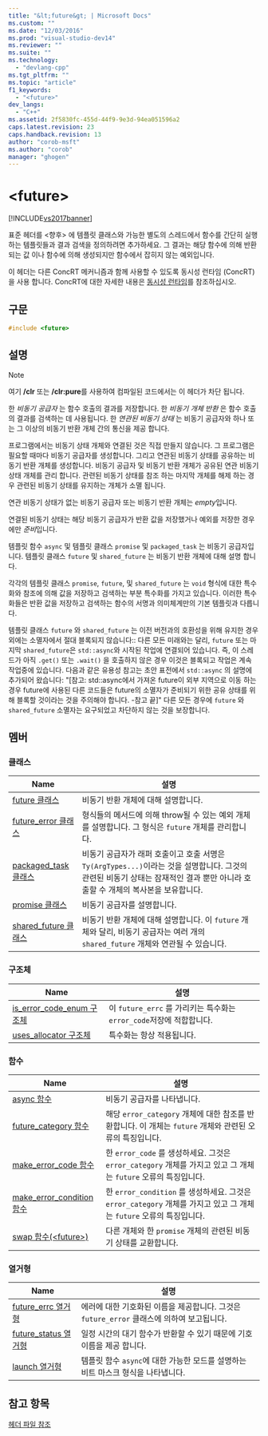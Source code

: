 ```yaml
---
title: "&lt;future&gt; | Microsoft Docs"
ms.custom: ""
ms.date: "12/03/2016"
ms.prod: "visual-studio-dev14"
ms.reviewer: ""
ms.suite: ""
ms.technology: 
  - "devlang-cpp"
ms.tgt_pltfrm: ""
ms.topic: "article"
f1_keywords: 
  - "<future>"
dev_langs: 
  - "C++"
ms.assetid: 2f5830fc-455d-44f9-9e3d-94ea051596a2
caps.latest.revision: 23
caps.handback.revision: 13
author: "corob-msft"
ms.author: "corob"
manager: "ghogen"
---
```

# &lt;future&gt;
[!INCLUDE[vs2017banner](../assembler/inline/includes/vs2017banner.md)]

표준 헤더를 \<향후\> 에 템플릿 클래스와 가능한 별도의 스레드에서 함수를 간단히 실행하는 템플릿들과 결과 검색을 정의하려면 추가하세요.  그 결과는 해당 함수에 의해 반환 되는 값 이나 함수에 의해 생성되지만 함수에서 잡히지 않는 예외입니다.  
  
 이 헤더는 다른 ConcRT 메커니즘과 함께 사용할 수 있도록 동시성 런타임 \(ConcRT\)을 사용 합니다.  ConcRT에 대한 자세한 내용은 [동시성 런타임](../parallel/concrt/concurrency-runtime.md)를 참조하십시오.  
  
## 구문  
  
```cpp  
#include <future>  
```  
  
## 설명  
  
> [!NOTE]
>  여기 **\/clr** 또는 **\/clr:pure**를 사용하여 컴파일된 코드에서는 이 헤더가 차단 됩니다.  
  
 한 *비동기 공급자* 는 함수 호출의 결과를 저장합니다.  한 *비동기 개체 반환* 은 함수 호출의 결과를 검색하는 데 사용됩니다.  한 *연관된 비동기 상태* 는 비동기 공급자와 하나 또는 그 이상의 비동기 반환 개체 간의 통신을 제공 합니다.  
  
 프로그램에서는 비동기 상태 개체와 연결된 것은 직접 만들지 않습니다.  그 프로그램은 필요할 때마다 비동기 공급자를 생성합니다. 그리고 연관된 비동기 상태를 공유하는 비동기 반환 개체를 생성합니다.  비동기 공급자 및 비동기 반환 개체가 공유된 연관 비동기 상태 개체를 관리 합니다.  관련된 비동기 상태를 참조 하는 마지막 개체를 해제 하는 경우 관련된 비동기 상태를 유지하는 개체가 소멸 됩니다.  
  
 연관 비동기 상태가 없는 비동기 공급자 또는 비동기 반환 개체는 *empty*입니다.  
  
 연결된 비동기 상태는 해당 비동기 공급자가 반환 값을 저장했거나 예외를 저장한 경우에만 *준비*입니다.  
  
 템플릿 함수 `async` 및 템플릿 클래스 `promise` 및 `packaged_task` 는 비동기 공급자입니다.  템플릿 클래스 `future` 및 `shared_future` 는 비동기 반환 개체에 대해 설명 합니다.  
  
 각각의 템플릿 클래스 `promise`, `future`, 및 `shared_future` 는 `void` 형식에 대한 특수화와 참조에 의해 값을 저장하고 검색하는 부분 특수화를 가지고 있습니다.  이러한 특수화들은 반환 값을 저장하고 검색하는 함수의 서명과 의미체계만의 기본 템플릿과 다릅니다.  
  
 템플릿 클래스 `future` 와 `shared_future` 는 이전 버전과의 호환성을 위해 유지한 경우 외에는 소멸자에서 절대 블록되지 않습니다:: 다른 모든 미래와는 달리, `future` 또는 마지막 `shared_future`은 `std::async`와 시작된 작업에 연결되어 있습니다. 즉, 이 스레드가 아직 `.get()` 또는 `.wait()` 을 호출하지 않은 경우 이것은 블록되고 작업은 계속 작업중에 있습니다.  다음과 같은 유용성 참고는 초안 표전에서 `std::async` 의 설명에 추가되어 왔습니다: "\[참고: std::async에서 가져온 future이 외부 지역으로 이동 하는 경우 future에 사용된 다른 코드들은 future의 소멸자가 준비되기 위한 공유 상태를 위해 블록할 것이라는 것을 주의해야 합니다. \-참고 끝\]" 다른 모든 경우에 `future` 와 `shared_future` 소멸자는 요구되었고 차단하지 않는 것을 보장합니다.  
  
## 멤버  
  
### 클래스  
  
|Name|설명|  
|----------|--------|  
|[future 클래스](../standard-library/future-class.md)|비동기 반환 개체에 대해 설명합니다.|  
|[future\_error 클래스](../standard-library/future-error-class.md)|형식들의 메서드에 의해 throw될 수 있는 예외 개체를 설명합니다. 그 형식은 `future` 개체를 관리합니다.|  
|[packaged\_task 클래스](../standard-library/packaged-task-class.md)|비동기 공급자가 래퍼 호출이고 호출 서명은 `Ty(ArgTypes...)`이라는 것을 설명합니다.  그것의 관련된 비동기 상태는 잠재적인 결과 뿐만 아니라 호출할 수 개체의 복사본을 보유합니다.|  
|[promise 클래스](../standard-library/promise-class.md)|비동기 공급자를 설명합니다.|  
|[shared\_future 클래스](../standard-library/shared-future-class.md)|비동기 반환 개체에 대해 설명합니다.  이 `future` 개체와 달리, 비동기 공급자는 여러 개의 `shared_future` 개체와 연관될 수 있습니다.|  
  
### 구조체  
  
|Name|설명|  
|----------|--------|  
|[is\_error\_code\_enum 구조체](../standard-library/is-error-code-enum-structure.md)|이 `future_errc` 를 가리키는 특수화는 `error_code`저장에 적합합니다.|  
|[uses\_allocator 구조체](../standard-library/uses-allocator-structure.md)|특수화는 항상 적용됩니다.|  
  
### 함수  
  
|Name|설명|  
|----------|--------|  
|[async 함수](../Topic/async%20Function.md)|비동기 공급자를 나타냅니다.|  
|[future\_category 함수](../Topic/future_category%20Function.md)|해당 `error_category` 개체에 대한 참조를 반환합니다. 이 개체는 `future` 개체와 관련된 오류의 특징입니다.|  
|[make\_error\_code 함수](../Topic/make_error_code%20Function.md)|한 `error_code` 를 생성하세요. 그것은 `error_category` 개체를 가지고 있고 그 개체는 `future` 오류의 특징입니다.|  
|[make\_error\_condition 함수](../Topic/make_error_condition%20Function.md)|한 `error_condition` 를 생성하세요. 그것은 `error_category` 개체를 가지고 있고 그 개체는 `future` 오류의 특징입니다.|  
|[swap 함수\(\<future\>\)](../Topic/swap%20Function%20\(%3Cfuture%3E\).md)|다른 개체와 한 `promise` 개체의 관련된 비동기 상태를 교환합니다.|  
  
### 열거형  
  
|Name|설명|  
|----------|--------|  
|[future\_errc 열거형](../Topic/future_errc%20Enumeration.md)|에러에 대한 기호화된 이름을 제공합니다. 그것은 `future_error` 클래스에 의하여 보고됩니다.|  
|[future\_status 열거형](../Topic/future_status%20Enumeration.md)|일정 시간의 대기 함수가 반환할 수 있기 때문에 기호 이름을 제공 합니다.|  
|[launch 열거형](../Topic/launch%20Enumeration.md)|템플릿 함수 `async`에 대한 가능한 모드를 설명하는 비트 마스크 형식을 나타냅니다.|  
  
## 참고 항목  
 [헤더 파일 참조](../standard-library/cpp-standard-library-header-files.md)